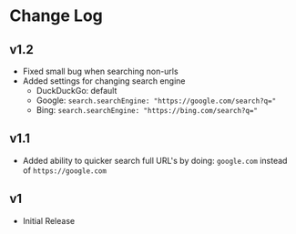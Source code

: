 # Change Log

## v1.2

- Fixed small bug when searching non-urls
- Added settings for changing search engine
  - DuckDuckGo: default
  - Google: `search.searchEngine: "https://google.com/search?q="`
  - Bing: `search.searchEngine: "https://bing.com/search?q="`

## v1.1

- Added ability to quicker search full URL's by doing: `google.com` instead of `https://google.com`

## v1

- Initial Release
